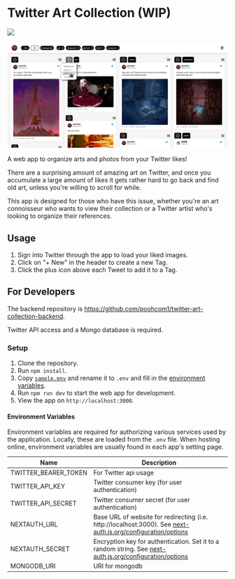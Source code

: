 # Twitter Art Collection (WIP)
[<img src="http://therealsujitk-vercel-badge.vercel.app/?app=twitter-art-collection&style=for-the-badge&logo=false"/>](https://twitter-art-collection.vercel.app/)

![Sample image](public/assets/sample_image.png)

A web app to organize arts and photos from your Twitter likes!

There are a surprising amount of amazing art on Twitter, and once you accumulate a large amount of likes it gets rather hard to go back and find old art, unless you're willing to scroll for while.

This app is designed for those who have this issue, whether you're an art connoisseur who wants to view their collection or a Twitter artist who's looking to organize their references.

## Usage
1. Sign into Twitter through the app to load your liked images.
2. Click on "+ New" in the header to create a new Tag.
3. Click the plus icon above each Tweet to add it to a Tag.

## For Developers

The backend repository is https://github.com/poohcom1/twitter-art-collection-backend.

Twitter API access and a Mongo database is required.

### Setup

1. Clone the repository.
2. Run `npm install`.
3. Copy [`sample.env`](./sample.env) and rename it to `.env` and fill in the [environment variables](#environment-variables).
4. Run `npm run dev` to start the web app for development.
5. View the app on `http://localhost:3000`.

#### Environment Variables
Environment variables are required for authorizing various services used by the application. Locally, these are loaded from the `.env` file. When hosting online, environment variables are usually found in each app's setting page.

| Name                  | Description                                                                           |
| --------------------- | ------------------------------------------------------------------------------------- |
| TWITTER_BEARER_TOKEN  | For Twitter api usage                                                                 |
| TWITTER_API_KEY       | Twitter consumer key (for user authentication)                                        |
| TWITTER_API_SECRET    | Twitter consumer secret (for user authentication)                                     |
| NEXTAUTH_URL          | Base URL of website for redirecting (i.e. http://localhost:3000). See [next-auth.js.org/configuration/options](https://next-auth.js.org/configuration/options#nextauth_url) |
| NEXTAUTH_SECRET       | Encryption key for authentication. Set it to a random string. See [next-auth.js.org/configuration/options](https://next-auth.js.org/configuration/options#nextauth_secret) |
| MONGODB_URI           | URI for mongodb                                                                       |
